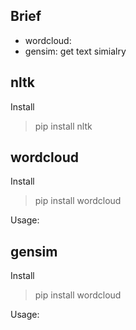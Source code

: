 
## Brief
* wordcloud: 
* gensim: get text simialry 

## nltk
Install
> pip install nltk


## wordcloud
Install
> pip install wordcloud

Usage:

## gensim
Install
> pip install wordcloud

Usage:

